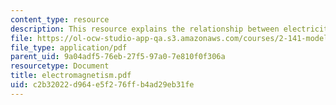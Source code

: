 ```yaml
---
content_type: resource
description: This resource explains the relationship between electricity and magnetism.
file: https://ol-ocw-studio-app-qa.s3.amazonaws.com/courses/2-141-modeling-and-simulation-of-dynamic-systems-fall-2006/c2b32022d964e5f276ffb4ad29eb31fe_electromagnetism.pdf
file_type: application/pdf
parent_uid: 9a04adf5-76eb-27f5-97a0-7e810f0f306a
resourcetype: Document
title: electromagnetism.pdf
uid: c2b32022-d964-e5f2-76ff-b4ad29eb31fe
---
```

